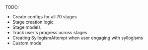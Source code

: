 TODO:

- Create configs for all 70 stages
- Stage creation logic
- Stage models
- Track user's progress across stages
- Creating SyllogismAttempt when user engaging with syllogisms
- Custom mode
